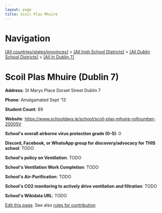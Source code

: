 ```yaml
---
layout: page
title: Scoil Plas Mhuire
---
```

# Navigation

[[All countries/states/provinces]](../../../..) > [[All Irish School Districts]](../../..) > [[All Dublin School Districts]](../..) > [[All In Dublin 7]](..)

# Scoil Plas Mhuire (Dublin 7)

**Address**: St Marys Place Dorset Street Dublin 7

**Phone**: Amalgamated Sept '13

**Student Count**: 89

**Website**: <https://www.schooldays.ie/school/scoil-plas-mhuire-rollnumber-20005V>

**School's overall airborne virus protection grade (0-5)**: 0

**Discord, Facebook, or WhatsApp group for discovery/advocacy for THIS school**: TODO

**School's policy on Ventilation**: TODO

**School's Ventilation Work Completion**: TODO

**School's Air-Purification**: TODO

**School's CO2 monitoring to actively drive ventilation and filtration**: TODO

**School's Wikidata URL**: TODO


[Edit this page](https://github.com/ventilate-schools/Ireland/edit/main/./Dublin_7/Scoil_Plas_Mhuire.md). See also [rules for contribution](../../../contribution-rules/)